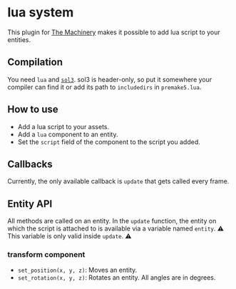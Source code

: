 # lua system

This plugin for [The Machinery](https://ourmachinery.com/) makes it possible to add lua script to your entities.

## Compilation

You need `lua` and [`sol3`](https://github.com/ThePhD/sol2/). sol3 is header-only, so put it somewhere your compiler can find it or add its path to `includedirs` in `premake5.lua`.

## How to use

* Add a lua script to your assets.
* Add a `lua` component to an entity.
* Set the `script` field of the component to the script you added.

## Callbacks

Currently, the only available callback is `update` that gets called every frame.

## Entity API

All methods are called on an entity. In the `update` function, the entity on which the script is attached to is available via a variable named `entity`.
⚠️ This variable is only valid inside `update`. ⚠️

### transform component

* `set_position(x, y, z)`: Moves an entity.
* `set_rotation(x, y, z)`: Rotates an entity. All angles are in degrees.

